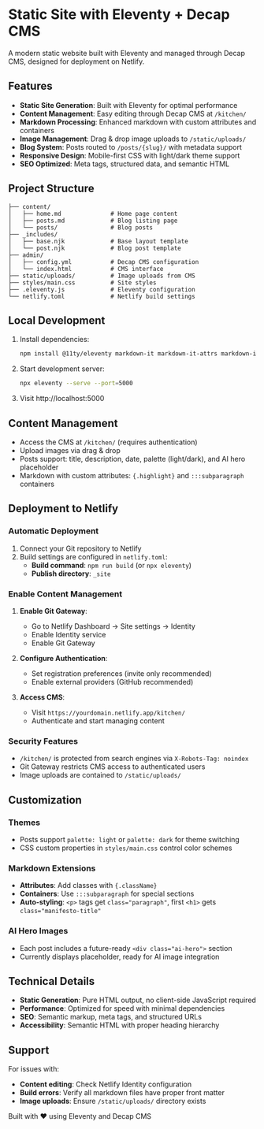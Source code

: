 # Static Site with Eleventy + Decap CMS

A modern static website built with Eleventy and managed through Decap CMS, designed for deployment on Netlify.

## Features

- **Static Site Generation**: Built with Eleventy for optimal performance
- **Content Management**: Easy editing through Decap CMS at `/kitchen/`
- **Markdown Processing**: Enhanced markdown with custom attributes and containers
- **Image Management**: Drag & drop image uploads to `/static/uploads/`
- **Blog System**: Posts routed to `/posts/{slug}/` with metadata support
- **Responsive Design**: Mobile-first CSS with light/dark theme support
- **SEO Optimized**: Meta tags, structured data, and semantic HTML

## Project Structure

```
├── content/
│   ├── home.md              # Home page content
│   ├── posts.md             # Blog listing page
│   └── posts/               # Blog posts
├── _includes/
│   ├── base.njk             # Base layout template
│   └── post.njk             # Blog post template
├── admin/
│   ├── config.yml           # Decap CMS configuration
│   └── index.html           # CMS interface
├── static/uploads/          # Image uploads from CMS
├── styles/main.css          # Site styles
├── .eleventy.js             # Eleventy configuration
└── netlify.toml             # Netlify build settings
```

## Local Development

1. Install dependencies:
   ```bash
   npm install @11ty/eleventy markdown-it markdown-it-attrs markdown-it-container
   ```

2. Start development server:
   ```bash
   npx eleventy --serve --port=5000
   ```

3. Visit http://localhost:5000

## Content Management

- Access the CMS at `/kitchen/` (requires authentication)
- Upload images via drag & drop
- Posts support: title, description, date, palette (light/dark), and AI hero placeholder
- Markdown with custom attributes: `{.highlight}` and `:::subparagraph` containers

## Deployment to Netlify

### Automatic Deployment

1. Connect your Git repository to Netlify
2. Build settings are configured in `netlify.toml`:
   - **Build command**: `npm run build` (or `npx eleventy`)
   - **Publish directory**: `_site`

### Enable Content Management

1. **Enable Git Gateway**: 
   - Go to Netlify Dashboard → Site settings → Identity
   - Enable Identity service
   - Enable Git Gateway

2. **Configure Authentication**:
   - Set registration preferences (invite only recommended)
   - Enable external providers (GitHub recommended)

3. **Access CMS**:
   - Visit `https://yourdomain.netlify.app/kitchen/`
   - Authenticate and start managing content

### Security Features

- `/kitchen/` is protected from search engines via `X-Robots-Tag: noindex`
- Git Gateway restricts CMS access to authenticated users
- Image uploads are contained to `/static/uploads/`

## Customization

### Themes
- Posts support `palette: light` or `palette: dark` for theme switching
- CSS custom properties in `styles/main.css` control color schemes

### Markdown Extensions
- **Attributes**: Add classes with `{.className}`
- **Containers**: Use `:::subparagraph` for special sections
- **Auto-styling**: `<p>` tags get `class="paragraph"`, first `<h1>` gets `class="manifesto-title"`

### AI Hero Images
- Each post includes a future-ready `<div class="ai-hero">` section
- Currently displays placeholder, ready for AI image integration

## Technical Details

- **Static Generation**: Pure HTML output, no client-side JavaScript required
- **Performance**: Optimized for speed with minimal dependencies
- **SEO**: Semantic markup, meta tags, and structured URLs
- **Accessibility**: Semantic HTML with proper heading hierarchy

## Support

For issues with:
- **Content editing**: Check Netlify Identity configuration
- **Build errors**: Verify all markdown files have proper front matter
- **Image uploads**: Ensure `/static/uploads/` directory exists

Built with ❤️ using Eleventy and Decap CMS